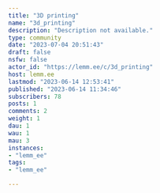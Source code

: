 ```yaml
---
title: "3D printing" 
name: "3d_printing"
description: "Description not available."
type: community
date: "2023-07-04 20:51:43"
draft: false
nsfw: false
actor_id: "https://lemm.ee/c/3d_printing"
host: lemm.ee
lastmod: "2023-06-14 12:53:41"
published: "2023-06-14 11:34:46"
subscribers: 78
posts: 1
comments: 2
weight: 1
dau: 1
wau: 1
mau: 3
instances:
- "lemm_ee"
tags: 
- "lemm_ee"

---
```

